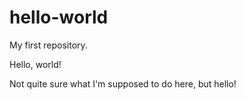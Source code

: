# hello-world
My first repository.

Hello, world!

Not quite sure what I'm supposed to do here, but hello!
